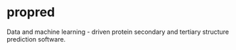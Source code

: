 # propred
Data and machine learning - driven protein secondary and tertiary structure prediction software.

